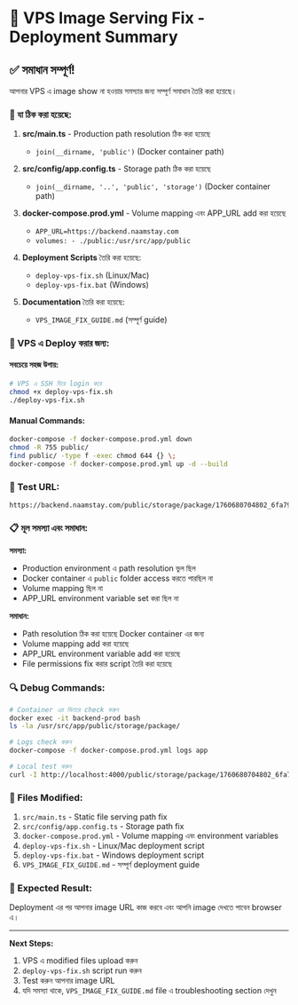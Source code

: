 # 🎉 VPS Image Serving Fix - Deployment Summary

## ✅ সমাধান সম্পূর্ণ!

আপনার VPS এ image show না হওয়ার সমস্যার জন্য সম্পূর্ণ সমাধান তৈরি করা হয়েছে।

### 🔧 যা ঠিক করা হয়েছে:

1. **src/main.ts** - Production path resolution ঠিক করা হয়েছে
   - `join(__dirname, 'public')` (Docker container path)

2. **src/config/app.config.ts** - Storage path ঠিক করা হয়েছে
   - `join(__dirname, '..', 'public', 'storage')` (Docker container path)

3. **docker-compose.prod.yml** - Volume mapping এবং APP_URL add করা হয়েছে
   - `APP_URL=https://backend.naamstay.com`
   - `volumes: - ./public:/usr/src/app/public`

4. **Deployment Scripts** তৈরি করা হয়েছে:
   - `deploy-vps-fix.sh` (Linux/Mac)
   - `deploy-vps-fix.bat` (Windows)

5. **Documentation** তৈরি করা হয়েছে:
   - `VPS_IMAGE_FIX_GUIDE.md` (সম্পূর্ণ guide)

### 🚀 VPS এ Deploy করার জন্য:

#### সবচেয়ে সহজ উপায়:
```bash
# VPS এ SSH দিয়ে login করে
chmod +x deploy-vps-fix.sh
./deploy-vps-fix.sh
```

#### Manual Commands:
```bash
docker-compose -f docker-compose.prod.yml down
chmod -R 755 public/
find public/ -type f -exec chmod 644 {} \;
docker-compose -f docker-compose.prod.yml up -d --build
```

### 🎯 Test URL:
```
https://backend.naamstay.com/public/storage/package/1760680704802_6fa79499c8ce94910_1759900310404_fa079849a7e917a8_h1.webp
```

### 📋 মূল সমস্যা এবং সমাধান:

**সমস্যা:**
- Production environment এ path resolution ভুল ছিল
- Docker container এ `public` folder access করতে পারছিল না
- Volume mapping ছিল না
- APP_URL environment variable set করা ছিল না

**সমাধান:**
- Path resolution ঠিক করা হয়েছে Docker container এর জন্য
- Volume mapping add করা হয়েছে
- APP_URL environment variable add করা হয়েছে
- File permissions fix করার script তৈরি করা হয়েছে

### 🔍 Debug Commands:

```bash
# Container এর ভিতরে check করুন
docker exec -it backend-prod bash
ls -la /usr/src/app/public/storage/package/

# Logs check করুন
docker-compose -f docker-compose.prod.yml logs app

# Local test করুন
curl -I http://localhost:4000/public/storage/package/1760680704802_6fa79499c8ce94910_1759900310404_fa079849a7e917a8_h1.webp
```

### 📁 Files Modified:

1. `src/main.ts` - Static file serving path fix
2. `src/config/app.config.ts` - Storage path fix
3. `docker-compose.prod.yml` - Volume mapping এবং environment variables
4. `deploy-vps-fix.sh` - Linux/Mac deployment script
5. `deploy-vps-fix.bat` - Windows deployment script
6. `VPS_IMAGE_FIX_GUIDE.md` - সম্পূর্ণ deployment guide

### 🎉 Expected Result:

Deployment এর পর আপনার image URL কাজ করবে এবং আপনি image দেখতে পাবেন browser এ।

---

**Next Steps:**
1. VPS এ modified files upload করুন
2. `deploy-vps-fix.sh` script run করুন
3. Test করুন আপনার image URL
4. যদি সমস্যা থাকে, `VPS_IMAGE_FIX_GUIDE.md` file এ troubleshooting section দেখুন
